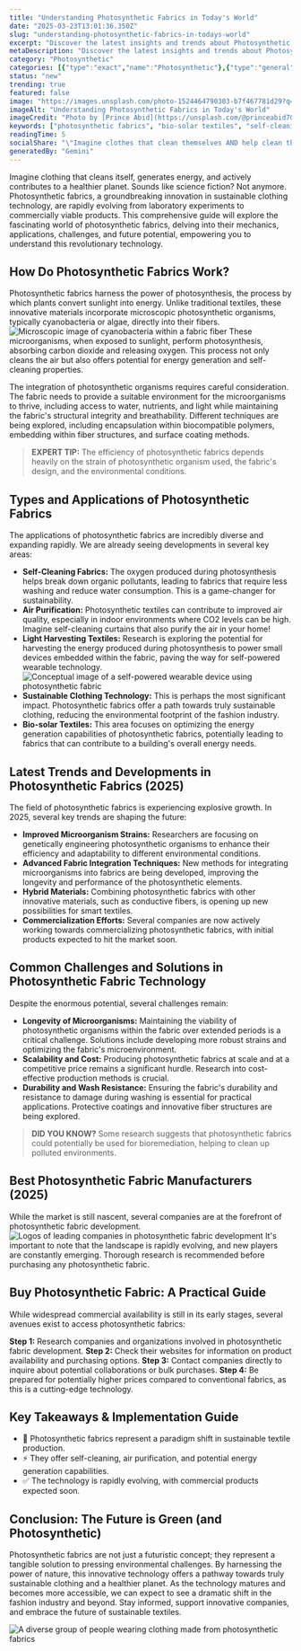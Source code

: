 ```yaml
---
title: "Understanding Photosynthetic Fabrics in Today's World"
date: "2025-03-23T13:01:36.350Z"
slug: "understanding-photosynthetic-fabrics-in-todays-world"
excerpt: "Discover the latest insights and trends about Photosynthetic Fabrics. This comprehensive guide covers everything you need to know about Photosynthetic Fabrics in 2025."
metaDescription: "Discover the latest insights and trends about Photosynthetic Fabrics. This comprehensive guide covers everything you need to know about Photosynthetic Fabr..."
category: "Photosynthetic"
categories: [{"type":"exact","name":"Photosynthetic"},{"type":"general","name":"Materials Science"},{"type":"medium","name":"Textile Engineering"},{"type":"specific","name":"Bio-integrated Textiles"},{"type":"niche","name":"Chloroplast Integration"}]
status: "new"
trending: true
featured: false
image: "https://images.unsplash.com/photo-1524464790303-b7f467781d29?q=85&w=1200&fit=max&fm=webp&auto=compress"
imageAlt: "Understanding Photosynthetic Fabrics in Today's World"
imageCredit: "Photo by [Prince Abid](https://unsplash.com/@princeabid708) on Unsplash"
keywords: ["photosynthetic fabrics", "bio-solar textiles", "self-cleaning fabrics", "light harvesting textiles", "photosynthetic clothing", "buy photosynthetic fabric", "sustainable clothing technology", "photosynthesis in textiles", "how do photosynthetic fabrics work?", "best photosynthetic fabric manufacturers"]
readingTime: 5
socialShare: "\"Imagine clothes that clean themselves AND help clean the air! Photosynthetic fabrics are turning science fiction into sustainable reality.\""
generatedBy: "Gemini"
---
```




Imagine clothing that cleans itself, generates energy, and actively contributes to a healthier planet.  Sounds like science fiction? Not anymore.  Photosynthetic fabrics, a groundbreaking innovation in sustainable clothing technology, are rapidly evolving from laboratory experiments to commercially viable products. This comprehensive guide will explore the fascinating world of photosynthetic fabrics, delving into their mechanics, applications, challenges, and future potential, empowering you to understand this revolutionary technology.

## How Do Photosynthetic Fabrics Work?

Photosynthetic fabrics harness the power of photosynthesis, the process by which plants convert sunlight into energy.  Unlike traditional textiles, these innovative materials incorporate microscopic photosynthetic organisms, typically cyanobacteria or algae, directly into their fibers. ![Microscopic image of cyanobacteria within a fabric fiber](https://images.unsplash.com/photo-1540292370723-60cf448886c3?q=85&w=1200&fit=max&fm=webp&auto=compress) These microorganisms, when exposed to sunlight, perform photosynthesis, absorbing carbon dioxide and releasing oxygen.  This process not only cleans the air but also offers potential for energy generation and self-cleaning properties.

The integration of photosynthetic organisms requires careful consideration.  The fabric needs to provide a suitable environment for the microorganisms to thrive, including access to water, nutrients, and light while maintaining the fabric's structural integrity and breathability.  Different techniques are being explored, including encapsulation within biocompatible polymers, embedding within fiber structures, and surface coating methods.

> **EXPERT TIP:** The efficiency of photosynthetic fabrics depends heavily on the strain of photosynthetic organism used, the fabric's design, and the environmental conditions.

## Types and Applications of Photosynthetic Fabrics

The applications of photosynthetic fabrics are incredibly diverse and expanding rapidly.  We are already seeing developments in several key areas:

* **Self-Cleaning Fabrics:** The oxygen produced during photosynthesis helps break down organic pollutants, leading to fabrics that require less washing and reduce water consumption.  This is a game-changer for sustainability.
* **Air Purification:** Photosynthetic textiles can contribute to improved air quality, especially in indoor environments where CO2 levels can be high.  Imagine self-cleaning curtains that also purify the air in your home!
* **Light Harvesting Textiles:**  Research is exploring the potential for harvesting the energy produced during photosynthesis to power small devices embedded within the fabric, paving the way for self-powered wearable technology. ![Conceptual image of a self-powered wearable device using photosynthetic fabric](https://images.unsplash.com/photo-1524464790303-b7f467781d29?q=85&w=1200&fit=max&fm=webp&auto=compress)
* **Sustainable Clothing Technology:** This is perhaps the most significant impact.  Photosynthetic fabrics offer a path towards truly sustainable clothing, reducing the environmental footprint of the fashion industry.
* **Bio-solar Textiles:** This area focuses on optimizing the energy generation capabilities of photosynthetic fabrics, potentially leading to fabrics that can contribute to a building's overall energy needs.

## Latest Trends and Developments in Photosynthetic Fabrics (2025)

The field of photosynthetic fabrics is experiencing explosive growth.  In 2025, several key trends are shaping the future:

* **Improved Microorganism Strains:** Researchers are focusing on genetically engineering photosynthetic organisms to enhance their efficiency and adaptability to different environmental conditions.
* **Advanced Fabric Integration Techniques:**  New methods for integrating microorganisms into fabrics are being developed, improving the longevity and performance of the photosynthetic elements.
* **Hybrid Materials:**  Combining photosynthetic fabrics with other innovative materials, such as conductive fibers, is opening up new possibilities for smart textiles.
* **Commercialization Efforts:**  Several companies are now actively working towards commercializing photosynthetic fabrics, with initial products expected to hit the market soon.

## Common Challenges and Solutions in Photosynthetic Fabric Technology

Despite the enormous potential, several challenges remain:

* **Longevity of Microorganisms:** Maintaining the viability of photosynthetic organisms within the fabric over extended periods is a critical challenge. Solutions include developing more robust strains and optimizing the fabric's microenvironment.
* **Scalability and Cost:**  Producing photosynthetic fabrics at scale and at a competitive price remains a significant hurdle.  Research into cost-effective production methods is crucial.
* **Durability and Wash Resistance:**  Ensuring the fabric's durability and resistance to damage during washing is essential for practical applications.  Protective coatings and innovative fiber structures are being explored.

> **DID YOU KNOW?** Some research suggests that photosynthetic fabrics could potentially be used for bioremediation, helping to clean up polluted environments.

## Best Photosynthetic Fabric Manufacturers (2025)

While the market is still nascent, several companies are at the forefront of photosynthetic fabric development. ![Logos of leading companies in photosynthetic fabric development](https://images.unsplash.com/photo-1528490194198-c3759e5e684c?q=85&w=1200&fit=max&fm=webp&auto=compress)  It's important to note that the landscape is rapidly evolving, and new players are constantly emerging.  Thorough research is recommended before purchasing any photosynthetic fabric.

##  Buy Photosynthetic Fabric: A Practical Guide

While widespread commercial availability is still in its early stages, several avenues exist to access photosynthetic fabrics:

**Step 1:** Research companies and organizations involved in photosynthetic fabric development.
**Step 2:**  Check their websites for information on product availability and purchasing options.
**Step 3:**  Contact companies directly to inquire about potential collaborations or bulk purchases.
**Step 4:** Be prepared for potentially higher prices compared to conventional fabrics, as this is a cutting-edge technology.

## Key Takeaways & Implementation Guide

* 🔑 Photosynthetic fabrics represent a paradigm shift in sustainable textile production.
* ⚡ They offer self-cleaning, air purification, and potential energy generation capabilities.
* ✅  The technology is rapidly evolving, with commercial products expected soon.

## Conclusion: The Future is Green (and Photosynthetic)

Photosynthetic fabrics are not just a futuristic concept; they represent a tangible solution to pressing environmental challenges.  By harnessing the power of nature, this innovative technology offers a pathway towards truly sustainable clothing and a healthier planet.  As the technology matures and becomes more accessible, we can expect to see a dramatic shift in the fashion industry and beyond.  Stay informed, support innovative companies, and embrace the future of sustainable textiles.

![A diverse group of people wearing clothing made from photosynthetic fabrics](https://images.unsplash.com/photo-1634640265085-13a2a1e7c4e4?q=85&w=1200&fit=max&fm=webp&auto=compress)
